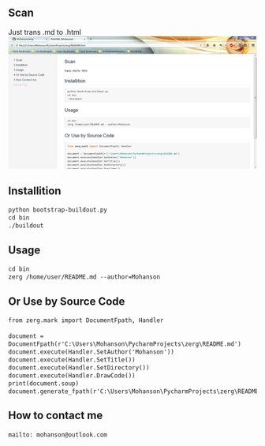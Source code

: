 ## Scan

Just trans .md to .html
![show.png](/resources/show.png)

## Installition

    python bootstrap-buildout.py
    cd bin
    ./buildout
    
## Usage

    cd bin
    zerg /home/user/README.md --author=Mohanson
    
## Or Use by Source Code

    from zerg.mark import DocumentFpath, Handler
    
    document = DocumentFpath(r'C:\Users\Mohanson\PycharmProjects\zerg\README.md')
    document.execute(Handler.SetAuthor('Mohanson'))
    document.execute(Handler.SetTitle())
    document.execute(Handler.SetDirectory())
    document.execute(Handler.DrawCode())
    print(document.soup)
    document.generate_fpath(r'C:\Users\Mohanson\PycharmProjects\zerg\README.html')
    
## How to contact me

    mailto: mohanson@outlook.com
    
